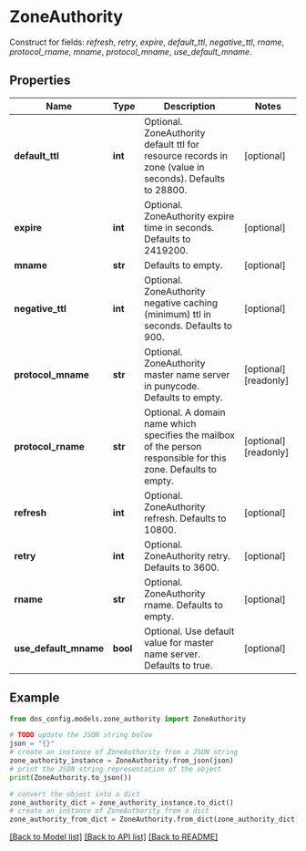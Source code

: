 # ZoneAuthority

Construct for fields: _refresh_, _retry_, _expire_, _default_ttl_, _negative_ttl_, _rname_, _protocol_rname_, _mname_, _protocol_mname_, _use_default_mname_.

## Properties

Name | Type | Description | Notes
------------ | ------------- | ------------- | -------------
**default_ttl** | **int** | Optional. ZoneAuthority default ttl for resource records in zone (value in seconds).  Defaults to 28800. | [optional] 
**expire** | **int** | Optional. ZoneAuthority expire time in seconds.  Defaults to 2419200. | [optional] 
**mname** | **str** | Defaults to empty. | [optional] 
**negative_ttl** | **int** | Optional. ZoneAuthority negative caching (minimum) ttl in seconds.  Defaults to 900. | [optional] 
**protocol_mname** | **str** | Optional. ZoneAuthority master name server in punycode.  Defaults to empty. | [optional] [readonly] 
**protocol_rname** | **str** | Optional. A domain name which specifies the mailbox of the person responsible for this zone.  Defaults to empty. | [optional] [readonly] 
**refresh** | **int** | Optional. ZoneAuthority refresh.  Defaults to 10800. | [optional] 
**retry** | **int** | Optional. ZoneAuthority retry.  Defaults to 3600. | [optional] 
**rname** | **str** | Optional. ZoneAuthority rname.  Defaults to empty. | [optional] 
**use_default_mname** | **bool** | Optional. Use default value for master name server.  Defaults to true. | [optional] 

## Example

```python
from dns_config.models.zone_authority import ZoneAuthority

# TODO update the JSON string below
json = "{}"
# create an instance of ZoneAuthority from a JSON string
zone_authority_instance = ZoneAuthority.from_json(json)
# print the JSON string representation of the object
print(ZoneAuthority.to_json())

# convert the object into a dict
zone_authority_dict = zone_authority_instance.to_dict()
# create an instance of ZoneAuthority from a dict
zone_authority_from_dict = ZoneAuthority.from_dict(zone_authority_dict)
```
[[Back to Model list]](../README.md#documentation-for-models) [[Back to API list]](../README.md#documentation-for-api-endpoints) [[Back to README]](../README.md)



